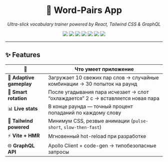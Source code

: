 <div align="center">
  <h1>🧠 Word-Pairs App</h1>
  <p><em>Ultra-slick vocabulary trainer powered by React, Tailwind CSS & GraphQL</em></p>

  <!-- Badges -->
  <p>
    <img src="https://img.shields.io/badge/React-18.3-blue?logo=react&logoColor=white" />
    <img src="https://img.shields.io/badge/Vite-5.2-purple?logo=vite&logoColor=white" />
    <img src="https://img.shields.io/badge/Tailwind-3.4-38bdf8?logo=tailwindcss&logoColor=white" />
    <img src="https://img.shields.io/badge/Apollo_Client-3.x-311c87?logo=apollo-graphql&logoColor=white" />
    <img src="https://img.shields.io/badge/TypeScript-5.x-3178c6?logo=typescript&logoColor=white" />
    <img src="https://img.shields.io/badge/CI-GitHub_Actions-2088ff?logo=githubactions&logoColor=white" />
    <img src="https://img.shields.io/badge/License-MIT-green" />
  </p>
</div>

---

## ✨ Features
| 🚀  | Что умеет приложение |
|-----|----------------------|
| 🎲 **Adaptive gameplay** | Загружает 10 свежих пар слов → случайные комбинации → 30 попыток на раунд |
| 🔄 **Smart rotation** | После угадывания пара исчезает → слот “охлаждается” 2 с → вставляется новая пара |
| 📊 **Live stats** | В конце раунда — точный процент попаданий по каждому слову |
| 🎨 **Tailwind powered** | Минимум CSS, резвые анимации (`pulse-short`, `slow-then-fast`) |
| ⚡ **Vite + HMR** | Мгновенный hot-reload при разработке |
| 🌐 **GraphQL API** | Apollo Client + code-gen → типобезопасные запросы |


